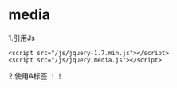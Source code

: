 # media
1.引用Js

    <script src="/js/jquery-1.7.min.js"></script>
    <script src="/js/jquery.media.js"></script>

2.使用A标签
 ！<a class="media"  href="文件的地址"></a>！

